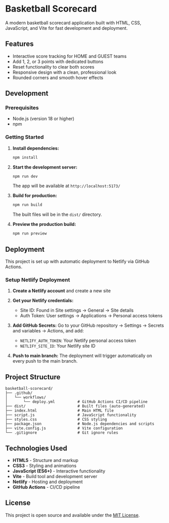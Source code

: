# Basketball Scorecard

A modern basketball scorecard application built with HTML, CSS, JavaScript, and Vite for fast development and deployment.

## Features

- Interactive score tracking for HOME and GUEST teams
- Add 1, 2, or 3 points with dedicated buttons
- Reset functionality to clear both scores
- Responsive design with a clean, professional look
- Rounded corners and smooth hover effects

## Development

### Prerequisites

- Node.js (version 18 or higher)
- npm

### Getting Started

1. **Install dependencies:**
   ```bash
   npm install
   ```

2. **Start the development server:**
   ```bash
   npm run dev
   ```
   The app will be available at `http://localhost:5173/`

3. **Build for production:**
   ```bash
   npm run build
   ```
   The built files will be in the `dist/` directory.

4. **Preview the production build:**
   ```bash
   npm run preview
   ```

## Deployment

This project is set up with automatic deployment to Netlify via GitHub Actions.

### Setup Netlify Deployment

1. **Create a Netlify account** and create a new site
2. **Get your Netlify credentials:**
   - Site ID: Found in Site settings → General → Site details
   - Auth Token: User settings → Applications → Personal access tokens

3. **Add GitHub Secrets:**
   Go to your GitHub repository → Settings → Secrets and variables → Actions, and add:
   - `NETLIFY_AUTH_TOKEN`: Your Netlify personal access token
   - `NETLIFY_SITE_ID`: Your Netlify site ID

4. **Push to main branch:**
   The deployment will trigger automatically on every push to the main branch.

## Project Structure

```
basketball-scorecard/
├── .github/
│   └── workflows/
│       └── deploy.yml          # GitHub Actions CI/CD pipeline
├── dist/                       # Built files (auto-generated)
├── index.html                  # Main HTML file
├── script.js                   # JavaScript functionality
├── styles.css                  # CSS styling
├── package.json                # Node.js dependencies and scripts
├── vite.config.js              # Vite configuration
└── .gitignore                  # Git ignore rules
```

## Technologies Used

- **HTML5** - Structure and markup
- **CSS3** - Styling and animations
- **JavaScript (ES6+)** - Interactive functionality
- **Vite** - Build tool and development server
- **Netlify** - Hosting and deployment
- **GitHub Actions** - CI/CD pipeline

## License

This project is open source and available under the [MIT License](LICENSE).
